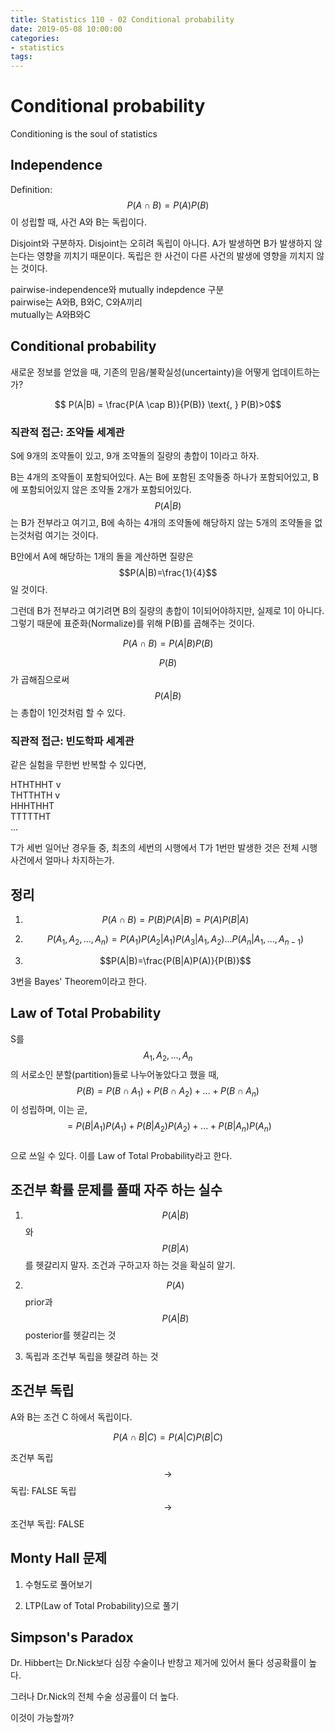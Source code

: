 ```yaml
---
title: Statistics 110 - 02 Conditional probability
date: 2019-05-08 10:00:00
categories:
- statistics
tags:
---
```


# Conditional probability

Conditioning is the soul of statistics

## Independence

Definition:  
$$P(A \cap B) = P(A)P(B)$$이 성립할 때, 사건 A와 B는 독립이다.

Disjoint와 구분하자. Disjoint는 오히려 독립이 아니다. A가 발생하면 B가 발생하지 않는다는 영향을 끼치기 때문이다. 독립은 한 사건이 다른 사건의 발생에 영향을 끼치지 않는 것이다.

pairwise-independence와 mutually indepdence 구분  
pairwise는 A와B, B와C, C와A끼리  
mutually는 A와B와C

## Conditional probability

새로운 정보를 얻었을 때, 기존의 믿음/불확실성(uncertainty)을 어떻게 업데이트하는가?

$$ P(A|B) = \frac{P(A \cap B)}{P(B)} \text{, } P(B)>0$$

### 직관적 접근: 조약돌 세계관

S에 9개의 조약돌이 있고, 9개 조약돌의 질량의 총합이 1이라고 하자.

B는 4개의 조약돌이 포함되어있다. A는 B에 포함된 조약돌중 하나가 포함되어있고, B에 포함되어있지 않은 조약돌 2개가 포함되어있다.  
$$P(A|B)$$는 B가 전부라고 여기고, B에 속하는 4개의 조약돌에 해당하지 않는 5개의 조약돌을 없는것처럼 여기는 것이다.

B안에서 A에 해당하는 1개의 돌을 계산하면 질량은 $$P(A|B)=\frac{1}{4}$$ 일 것이다.

그런데 B가 전부라고 여기려면 B의 질량의 총합이 1이되어야하지만, 실제로 1이 아니다.  
그렇기 때문에 표준화(Normalize)를 위해 P(B)를 곱해주는 것이다.

$$P(A \cap B)=P(A|B)P(B)$$

$$P(B)$$가 곱해짐으로써 $$P(A|B)$$는 총합이 1인것처럼 할 수 있다.

### 직관적 접근: 빈도학파 세계관

같은 실험을 무한번 반복할 수 있다면,

HTHTHHT v  
THTTHTH v  
HHHTHHT  
TTTTTHT  
...

T가 세번 일어난 경우들 중, 최초의 세번의 시행에서 T가 1번만 발생한 것은 전체 시행 사건에서 얼마나 차지하는가.

## 정리

1. $$P(A \cap B) = P(B)P(A|B) = P(A)P(B|A)$$

2. $$P(A_1,A_2,...,A_n)=P(A_1)P(A_2|A_1)P(A_3|A_1,A_2)...P(A_n|A_1,...,A_{n-1})$$

3. $$P(A|B)=\frac{P(B|A)P(A)}{P(B)}$$

3번을 Bayes' Theorem이라고 한다.

## Law of Total Probability

S를 $$A_1,A_2,...,A_n$$의 서로소인 분할(partition)들로 나누어놓았다고 했을 때,  
$$P(B)=P(B \cap A_1)+P(B \cap A_2)+...+P(B \cap A_n)$$이 성립하며, 이는 곧,  
$$=P(B|A_1)P(A_1)+P(B|A_2)P(A_2)+...+P(B|A_n)P(A_n)$$  
으로 쓰일 수 있다. 이를 Law of Total Probability라고 한다.

## 조건부 확률 문제를 풀때 자주 하는 실수

1. $$P(A|B)$$와 $$P(B|A)$$를 헷갈리지 말자. 조건과 구하고자 하는 것을 확실히 알기.

2. $$P(A)$$ prior과 $$P(A|B)$$ posterior를 헷갈리는 것

3. 독립과 조건부 독립을 헷갈려 하는 것

## 조건부 독립

A와 B는 조건 C 하에서 독립이다.

$$P(A \cap B | C)=P(A|C)P(B|C)$$

조건부 독립 $$\rightarrow$$ 독립: FALSE
독립 $$\rightarrow$$ 조건부 독립: FALSE

## Monty Hall 문제

1. 수형도로 풀어보기

2. LTP(Law of Total Probability)으로 풀기

## Simpson's Paradox

Dr. Hibbert는 Dr.Nick보다 심장 수술이나 반창고 제거에 있어서 둘다 성공확률이 높다.

그러나 Dr.Nick의 전체 수술 성공률이 더 높다.

이것이 가능할까?
